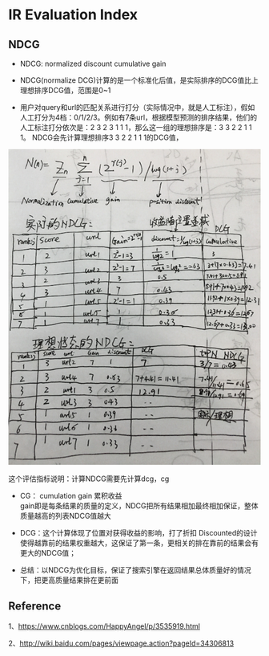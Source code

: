 # IR Evaluation Index 

## NDCG

* NDCG: normalized discount cumulative gain

* NDCG(normalize DCG)计算的是一个标准化后值，是实际排序的DCG值比上理想排序DCG值，范围是0~1

* 用户对query和url的匹配关系进行打分（实际情况中，就是人工标注），假如人工打分为4档：0/1/2/3。例如有7条url，根据模型预测的排序结果，他们的人工标注打分依次是：2 3 2 3 1 1 1，那么这一组的理想排序是：3 3 2 2 1 1 1。 NDCG会先计算理想排序3 3 2 2 1 1 1的DCG值，


![](/assets/2_IR_evalation_index.png)


这个评估指标说明：计算NDCG需要先计算dcg，cg

* CG： cumulation gain  累积收益  
gain即是每条结果的质量的定义，NDCG把所有结果相加最终相加保证，整体质量越高的列表NDCG值越大
* DCG：这个计算体现了位置对获得收益的影响，打了折扣  Discounted的设计使得越靠前的结果权重越大，这保证了第一条，更相关的排在靠前的结果会有更大的NDCG值；

* 总结：以NDCG为优化目标，保证了搜索引擎在返回结果总体质量好的情况下，把更高质量结果排在更前面


## Reference

1、https://www.cnblogs.com/HappyAngel/p/3535919.html

2、http://wiki.baidu.com/pages/viewpage.action?pageId=34306813